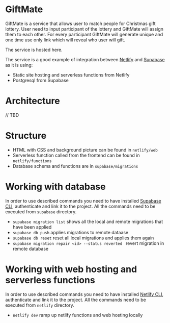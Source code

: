 # GiftMate

GiftMate is a service that allows user to match people for Christmas gift lottery. User need to input participant of the lottery and GiftMate will assign them to each other. For every participant GiftMate will generate unique and one time use only link which will reveal who user will gift.

The service is hosted here.

The service is a good example of integration between [Netlify](https://www.netlify.com/) and [Supabase](https://supabase.com/) as it is using:
* Static site hosting and serverless functions from Netlify
* Postgresql from Supabase

# Architecture

// TBD

# Structure

* HTML with CSS and background picture can be found in `netlify/web`
* Serverless function called from the frontend can be found in `netlify/functions`
* Database schema and functions are in `supabase/migrations`

# Working with database

In order to use described commands you need to have installed [Supabase CLI](https://supabase.com/docs/reference/cli/start), authenticate and link it to the project. All the commands need to be executed from `supabase` directory.

* `supabase migration list` shows all the local and remote migrations that have been applied
* `supabase db push` applies migrations to remote dataase
* `supabase db reset` reset all local migrations and applies them again
* `supabase migration repair <id> --status reverted ` revert migration in remote database

# Working with web hosting and serverless functions

In order to use described commands you need to have installed [Netlify CLI](https://docs.netlify.com/cli/get-started/), authenticate and link it to the project. All the commands need to be executed from `netlify` directory.

* `netlify dev` ramp up netlify functions and web hosting locally
